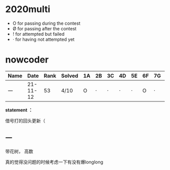 # 2020multi

- O for passing during the contest
- Ø for passing after the contest
- ! for attempted but failed
- · for having not attempted yet



# nowcoder

| Name | Date     | Rank | Solved | 1A   | 2B   | 3C   | 4D   | 5E   | 6F   | 7G   | 8H   | 9I   | 10J  | 11K  | 12L  | 13M  |
| ---- | -------- | ---- | ------ | ---- | ---- | ---- | ---- | ---- | ---- | ---- | ---- | ---- | ---- | ---- | ---- | ---- |
| 一   | 21-11-12 | 53   | 4/10   | O    | ·    | ·    | ·    | ·    | O    | ·    | O    | ·    | O    |      |      |      |



**statement ：**

借号打的回头更新（



## 一

带花树， 高数

真的觉得没问题的时候考虑一下有没有爆longlong

